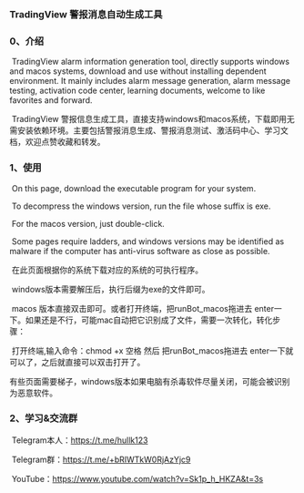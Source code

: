 ### 								TradingView 警报消息自动生成工具

### 0、介绍

​		TradingView alarm information generation tool, directly supports windows and macos systems, download and use without installing dependent environment. It mainly includes alarm message generation, alarm message testing, activation code center, learning documents, welcome to like favorites and forward.

​		TradingView 警报信息生成工具，直接支持windows和macos系统，下载即用无需安装依赖环境。主要包括警报消息生成、警报消息测试、激活码中心、学习文档，欢迎点赞收藏和转发。

### 1、使用	

​		On this page, download the executable program for your system.

​		To decompress the windows version, run the file whose suffix is exe.

​		For the macos version, just double-click.

​		Some pages require ladders, and windows versions may be identified as malware if the computer has anti-virus software as close as possible.

​		在此页面根据你的系统下载对应的系统的可执行程序。

​		windows版本需要解压后，执行后缀为exe的文件即可。

​		macos 版本直接双击即可。或者打开终端，把runBot_macos拖进去 enter一下。如果还是不行，可能mac自动把它识别成了文件，需要一次转化，转化步骤：

​		打开终端,输入命令：chmod +x 空格 然后 把runBot_macos拖进去 enter一下就可以了，之后就直接可以双击打开了。

​		有些页面需要梯子，windows版本如果电脑有杀毒软件尽量关闭，可能会被识别为恶意软件。

### 2、学习&交流群

​	Telegram本人：https://t.me/hullk123

​	Telegram群：https://t.me/+bRIWTkW0RjAzYjc9

​	YouTube：https://www.youtube.com/watch?v=Sk1p_h_HKZA&t=3s

​		